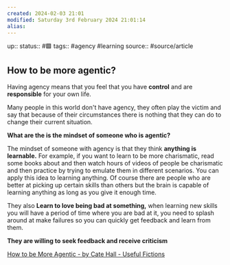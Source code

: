 ```yaml
---
created: 2024-02-03 21:01
modified: Saturday 3rd February 2024 21:01:14
alias:
---
```

up::
status:: #🟩 
tags:: #agency #learning 
source:: #source/article

## How to be more agentic?

Having agency means that you feel that you have **control** and are **responsible** for your own life.

Many people in this world don't have agency, they often play the victim and say that because of their circumstances there is nothing that they can do to change their current situation.

**What are the is the mindset of someone who is agentic?**

The mindset of someone with agency is that they think **anything is learnable.**
For example, if you want to learn to be more charismatic, read some books about and then watch hours of videos of people be charismatic and then practice by trying to emulate them in different scenarios.
You can apply this idea to learning anything. Of course there are people who are better at picking up certain skills than others but the brain is capable of learning anything as long as you give it enough time.

They also **Learn to love being bad at something,** when learning new skills you will have a period of time where you are bad at it, you need to splash around at make failures so you can quickly get feedback and learn from them.

**They are willing to seek feedback and receive criticism**

[How to be More Agentic - by Cate Hall - Useful Fictions](https://usefulfictions.substack.com/p/how-to-be-more-agentic)

